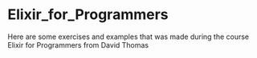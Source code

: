 # Elixir_for_Programmers
Here are some exercises and examples that was made during the course Elixir for Programmers from David Thomas

